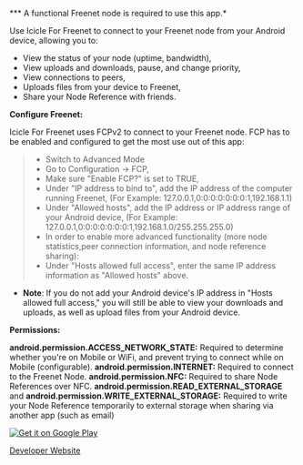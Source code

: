 *** A functional Freenet node is required to use this app.*

Use Icicle For Freenet to connect to your Freenet node from your Android device, allowing you to:
- View the status of your node (uptime, bandwidth),
- View uploads and downloads, pause, and change priority,
- View connections to peers,
- Uploads files from your device to Freenet,
- Share your Node Reference with friends.

**Configure Freenet:**

Icicle For Freenet uses FCPv2 to connect to your Freenet node. FCP has to be enabled and configured to get the most use out of this app:

> - Switch to Advanced Mode
> - Go to Configuration -> FCP,
> - Make sure "Enable FCP?" is set to TRUE,
> - Under "IP address to bind to", add the IP address of the computer running Freenet,
(For Example: 127.0.0.1,0:0:0:0:0:0:0:1,192.168.1.1)
> - Under "Allowed hosts", add the IP address or IP address range of your Android device,
(For Example: 127.0.0.1,0:0:0:0:0:0:0:1,192.168.1.0/255.255.255.0)
> - In order to enable more advanced functionality (more node statistics,peer connection information, and node reference sharing):
> - Under "Hosts allowed full access", enter the same IP address information as "Allowed hosts" above.

* **Note**: If you do not add your Android device's IP address in "Hosts allowed full access," you will still be able to view your downloads and uploads, as well as upload files from your Android device.

**Permissions:**

**android.permission.ACCESS_NETWORK_STATE:** Required to determine whether you're on Mobile or WiFi, and prevent trying to connect while on Mobile (configurable).
**android.permission.INTERNET:** Required to connect to the Freenet Node.
**android.permission.NFC:** Required to share Node References over NFC.
**android.permission.READ_EXTERNAL_STORAGE** and
**android.permission.WRITE_EXTERNAL_STORAGE:** Required to write your Node Reference temporarily to external storage when sharing via another app (such as email)


[![Get it on Google Play](https://developer.android.com/images/brand/en_generic_rgb_wo_60.png)](https://play.google.com/store/apps/details?id=co.loubo.icicle)

[Developer Website](http://loubo.co/icicle)